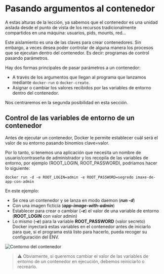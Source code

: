 # Pasando argumentos al contenedor

A estas alturas de la lección, ya sabemos que el contenedor es una unidad aislada desde el punto de vista de los recursos tradicionalmente compartidos en una máquina: usuarios, pids, mounts, red...

Este aislamiento es una de las claves para crear contenedores. Sin embargo, a veces desea poder controlar de alguna manera los procesos que se ejecutan dentro del contenedor. Es decir: programas de control pasando parámetros.

Hay dos formas principales de pasar parámetros a un contenedor:

- A través de los argumentos que llegan al programa que lanzamos mediante `docker-run` o `docker-create`.
- Asignar o cambiar los valores recibidos por las variables de entorno dentro del contenedor.

Nos centraremos en la segunda posibilidad en esta sección.

## Control de las variables de entorno de un contenedor

Antes de ejecutar un contenedor, Docker le permite establecer cuál será el valor de su entorno pasando binomios clave=valor.

Por lo tanto, si tenemos una aplicación que necesita un nombre de usuario/contraseña de administrador y los recopila de las variables de entorno, por ejemplo (ROOT_LOGIN, ROOT_PASSWORD), podríamos hacer lo siguiente:

```shell
docker run -d -e ROOT_LOGIN=admin -e ROOT_PASSWORD=segredo imaxe-de-app-con-admin
```

En este ejemplo:

- Se crea un contenedor y se lanza en modo daemon (_**run -d**_)
- Con una imagen ficticia (_**app-image-with-admin**_)
- Establecer para crear o cambiar (_**-e**_) el valor de una variable de entorno (**ROOT_LOGIN** con valor admin)
- Lo mismo (_**-e**_) para la variable **ROOT_PASSWORD** (valor secreto)
Docker inyectará estas variables en el contenedor antes de iniciarlo para que, si el programa está listo para hacerlo, pueda recoger su configuración del ENV.

![Contorno del contenedor](./../_media/02_docker/contedor_contorno.png)

> ⚠️ Obviamente, si queremos cambiar el valor de las variables de entorno de un contenedor en ejecución, debemos reiniciarlo o recrearlo.